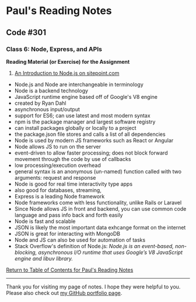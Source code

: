 # Paul's Reading Notes

## Code #301

### Class 6: Node, Express, and APIs

**Reading Material (or Exercise) for the Assignment**
1. [An Introduction to Node.js on sitepoint.com](https://www.sitepoint.com/an-introduction-to-node-js/)
- Node.js and Node are interchangeable in terminology
- Node is a backend technology
- JavaScript runtime engine based off of Google's V8 engine
- created by Ryan Dahl
- asynchronous input/output
- support for ES6; can use latest and most modern syntax
- npm is the package manager and largest software registry
- can install packages globally or locally to a project
- the package.json file stores and calls a list of all dependencies
- Node is used by modern JS frameworks such as React or Angular
- Node allows JS to run on the server
- event-driven to allow faster processing; does not block forward movement through the code by use of callbacks
- low processing/execution overhead
- general syntax is an anonymous (un-named) function called with two arguments:  request and response
- Node is good for real time interactivity type apps
- also good for databases, streaming, 
- Express is a leading Node framework
- Node frameworks come with less functionality, unlike Rails or Laravel
- Since Node allows JS in front and backend, you can use common code language and pass info back and forth easily
- Node is fast and scalable
- JSON is likely the most important data exhcange format on the internet
- JSON is great for interacting with MongoDB
- Node and JS can also be used for automation of tasks
- Stack Overflow's definition of Node.js: *Node.js is an event-based, non-blocking, asynchronous I/O runtime that uses Google’s V8 JavaScript engine and libuv library.*





[Return to Table of Contents for Paul's Reading Notes](https://paul-leonard.github.io/reading-notes/ "Go back to find more notes!")



---



Thank you for visiting my page of notes.  I hope they were helpful to you.  Please also check out [my GitHub portfolio page](https://github.com/paul-leonard "Paul's GitHub Portfolio").
